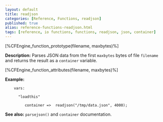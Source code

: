 ```yaml
---
layout: default
title: readjson
categories: [Reference, Functions, readjson]
published: true
alias: reference-functions-readjson.html
tags: [reference, io functions, functions, readjson, json, container]
---
```


[%CFEngine_function_prototype(filename, maxbytes)%]

**Description:** Parses JSON data from the first `maxbytes` bytes of
file `filename` and returns the result as a `container` variable.

[%CFEngine_function_attributes(filename, maxbytes)%]

**Example:**

```cf3
    vars:

      "loadthis" 

         container =>  readjson("/tmp/data.json", 4000);
```

**See also:** `parsejson()` and `container` documentation.
